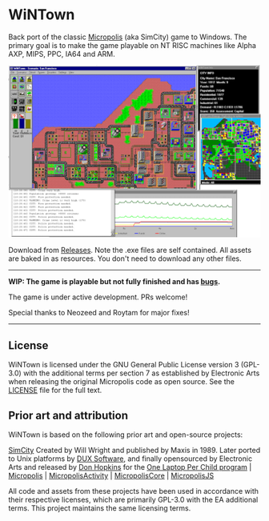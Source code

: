# WiNTown

Back port of the classic [Micropolis](https://github.com/SimHacker/micropolis) (aka SimCity) game to Windows. The primary goal is to make the game playable on NT RISC machines like Alpha AXP, MIPS, PPC, IA64 and ARM.

![WiNTown](wintown.png)

Download from [Releases](https://github.com/tenox7/WiNTown/releases). Note the .exe files are self contained. All assets are baked in as resources. You don't need to download any other files.

--------------

**WIP: The game is playable but not fully finished and has [bugs](TODO.md).**

The game is under active development. PRs welcome!

Special thanks to Neozeed and Roytam for major fixes!

--------------

## License

WiNTown is licensed under the GNU General Public License version 3 (GPL-3.0) with the additional terms per section 7 as established by Electronic Arts when releasing the original Micropolis code as open source. See the [LICENSE](LICENSE) file for the full text.

## Prior art and attribution

WiNTown is based on the following prior art and open-source projects:

[SimCity](https://en.wikipedia.org/wiki/SimCity_(1989_video_game)) Created by Will Wright and published by Maxis in 1989. Later ported to Unix platforms by [DUX Software](https://web.archive.org/web/19970714233606/http://www.dux.com/simctyux.html), and finally opensourced by Electronic Arts and released by [Don Hopkins](https://www.donhopkins.com/home/micropolis/) for the [One Laptop Per Child program](https://wiki.laptop.org/go/Micropolis) | [Micropolis](https://github.com/SimHacker/micropolis) | [MicropolisActivity](https://github.com/SimHacker/micropolis/tree/master/micropolis-activity) | [MicropolisCore](https://github.com/SimHacker/MicropolisCore) | [MicropolisJS](https://github.com/graememcc/micropolisJS)

All code and assets from these projects have been used in accordance with their respective licenses, which are primarily GPL-3.0 with the EA additional terms. This project maintains the same licensing terms.
